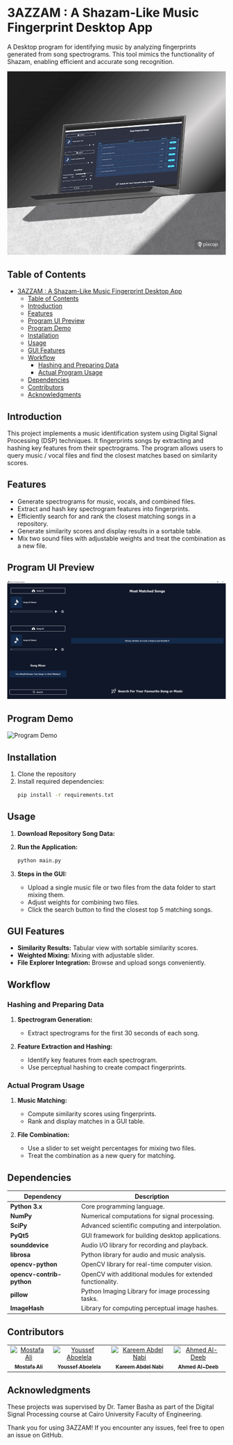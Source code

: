 
# 3AZZAM : A Shazam-Like Music Fingerprint Desktop App

A Desktop program for identifying music by analyzing fingerprints generated from song spectrograms. This tool mimics the functionality of Shazam, enabling efficient and accurate song recognition.

![Image Placeholder](assets/program%20laptop%20mockup.png)

## Table of Contents

- [3AZZAM : A Shazam-Like Music Fingerprint Desktop App](#3azzam--a-shazam-like-music-fingerprint-desktop-app)
  - [Table of Contents](#table-of-contents)
  - [Introduction](#introduction)
  - [Features](#features)
  - [Program UI Preview](#program-ui-preview)
  - [Program Demo](#program-demo)
  - [Installation](#installation)
  - [Usage](#usage)
  - [GUI Features](#gui-features)
  - [Workflow](#workflow)
    - [Hashing and Preparing Data](#hashing-and-preparing-data)
    - [Actual Program Usage](#actual-program-usage)
  - [Dependencies](#dependencies)
  - [Contributors ](#contributors-)
  - [Acknowledgments](#acknowledgments)

## Introduction

This project implements a music identification system using Digital Signal Processing (DSP) techniques. It fingerprints songs by extracting and hashing key features from their spectrograms. The program allows users to query music / vocal files and find the closest matches based on similarity scores.

## Features

- Generate spectrograms for music, vocals, and combined files.
- Extract and hash key spectrogram features into fingerprints.
- Efficiently search for and rank the closest matching songs in a repository.
- Generate similarity scores and display results in a sortable table.
- Mix two sound files with adjustable weights and treat the combination as a new file.

## Program UI Preview

![Image Placeholder](assets/program%20screenshot.png)

## Program Demo

![Program Demo](assets/program_preview.gif)

## Installation

1. Clone the repository
2. Install required dependencies:
    ```bash
    pip install -r requirements.txt
    ```

## Usage

1. **Download Repository Song Data:**

2. **Run the Application:**
    ```bash
    python main.py
    ```

3. **Steps in the GUI:**
   - Upload a single music file or two files from the data folder to start mixing them.
   - Adjust weights for combining two files.
   - Click the search button to find the closest top 5 matching songs.

## GUI Features

- **Similarity Results:** Tabular view with sortable similarity scores.
- **Weighted Mixing:** Mixing with adjustable slider.
- **File Explorer Integration:** Browse and upload songs conveniently.

## Workflow

### Hashing and Preparing Data

1. **Spectrogram Generation:**
   - Extract spectrograms for the first 30 seconds of each song.

2. **Feature Extraction and Hashing:**
   - Identify key features from each spectrogram.
   - Use perceptual hashing to create compact fingerprints.

### Actual Program Usage

1. **Music Matching:**
   - Compute similarity scores using fingerprints.
   - Rank and display matches in a GUI table.

2. **File Combination:**
   - Use a slider to set weight percentages for mixing two files.
   - Treat the combination as a new query for matching.

## Dependencies

| **Dependency**              | **Description**                                       |
|------------------------------|-------------------------------------------------------|
| **Python 3.x**              | Core programming language.                            |
| **NumPy**           | Numerical computations for signal processing.         |
| **SciPy**          | Advanced scientific computing and interpolation.      |
| **PyQt5**         | GUI framework for building desktop applications.      |
| **sounddevice**     | Audio I/O library for recording and playback.         |
| **librosa**  | Python library for audio and music analysis.          |
| **opencv-python** | OpenCV library for real-time computer vision.       |
| **opencv-contrib-python** | OpenCV with additional modules for extended functionality. |
| **pillow**         | Python Imaging Library for image processing tasks.    |
| **ImageHash**       | Library for computing perceptual image hashes.        |

## Contributors <a name = "Contributors"></a>
<table>
  <tr>
    <td align="center">
    <a href="https://github.com/Mostafaali3" target="_black">
    <img src="https://avatars.githubusercontent.com/u/120139366?v=4" width="150px;" alt="Mostafa Ali"/>
    <br />
    <sub><b>Mostafa Ali</b></sub></a>
    </td>
    <td align="center">
    <a href="https://github.com/Youssef-Abo-El-Ela" target="_black">
    <img src="https://avatars.githubusercontent.com/u/125592387?v=4" width="150px;" alt="Youssef Aboelela"/>
    <br />
    <sub><b>Youssef Aboelela</b></sub></a>
    </td>
    <td align="center">
    <a href="https://github.com/karreemm" target="_black">
    <img src="https://avatars.githubusercontent.com/u/116344832?v=4" width="150px;" alt="Kareem Abdel Nabi"/>
    <br />
    <sub><b>Kareem Abdel Nabi</b></sub></a>
    </td>
    <td align="center">
    <a href="https://github.com/AhmedXAlDeeb" target="_black">
    <img src="https://avatars.githubusercontent.com/u/124098788?v=4" width="150px;" alt="Ahmed Al-Deeb"/>
    <br />
    <sub><b>Ahmed Al-Deeb</b></sub></a>
    </td>
      </tr>
</table>

## Acknowledgments
These projects was supervised by Dr. Tamer Basha as part of the Digital Signal Processing course at Cairo University Faculty of Engineering.

Thank you for using 3AZZAM! If you encounter any issues, feel free to open an issue on GitHub.
